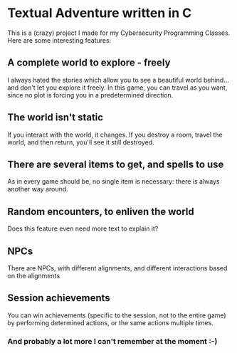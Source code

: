 # Textual Adventure written in C
This is a (crazy) project I made for my Cybersecurity Programming Classes.  
Here are some interesting features:
## A complete world to explore - freely
I always hated the stories which allow you to see a beautiful world behind... and don't let you explore it freely. In this game, you can travel as you want, since no plot is forcing you in a predetermined direction.
## The world isn't static
If you interact with the world, it changes. If you destroy a room, travel the world, and then return, you'll see it still destroyed.
## There are several items to get, and spells to use
As in every game should be, no single item is necessary: there is always another way around.
## Random encounters, to enliven the world
Does this feature even need more text to explain it?
## NPCs
There are NPCs, with different alignments, and different interactions based on the alignments
## Session achievements
You can win achievements (specific to the session, not to the entire game) by performing determined actions, or the same actions multiple times.
### And probably a lot more I can't remember at the moment :-)  
